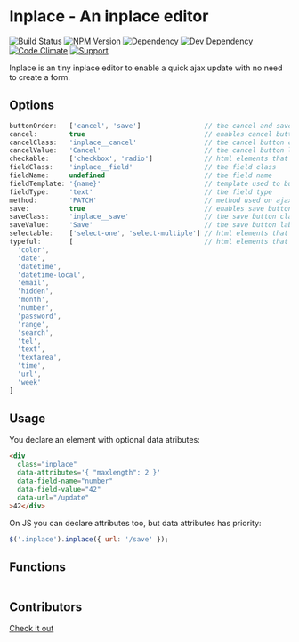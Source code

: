 # Inplace - An inplace editor

[![Build Status](https://img.shields.io/travis/wbotelhos/inplace/master.svg)](https://travis-ci.org/wbotelhos/inplace)
[![NPM Version](https://badge.fury.io/js/inplace.svg)](https://badge.fury.io/js/inplace)
[![Dependency](https://david-dm.org/wbotelhos/inplace.svg)](https://david-dm.org/wbotelhos/inplace)
[![Dev Dependency](https://david-dm.org/wbotelhos/inplace/dev-status.svg)](https://david-dm.org/wbotelhos/inplace#info=devDependencies)
[![Code Climate](https://codeclimate.com/github/wbotelhos/inplace.png)](https://codeclimate.com/github/wbotelhos/inplace)
[![Support](https://img.shields.io/badge/donate-%3C3-brightgreen.svg)](https://liberapay.com/wbotelhos)

Inplace is an tiny inplace editor to enable a quick ajax update with no need to create a form.

## Options

```js
buttonOrder:   ['cancel', 'save']                // the cancel and save order button on screen
cancel:        true                              // enables cancel button creation
cancelClass:   'inplace__cancel'                 // the cancel button class
cancelValue:   'Cancel'                          // the cancel button label
checkable:     ['checkbox', 'radio']             // html elements that will listen check change
fieldClass:    'inplace__field'                  // the field class
fieldName:     undefined                         // the field name
fieldTemplate: '{name}'                          // template used to build custom names format
fieldType:     'text'                            // the field type
method:        'PATCH'                           // method used on ajax request
save:          true                              // enables save button creation
saveClass:     'inplace__save'                   // the save button class
saveValue:     'Save'                            // the save button label
selectable:    ['select-one', 'select-multiple'] // html elements that will listen select change
typeful:       [                                 // html elements that will listen enter change
  'color',
  'date',
  'datetime',
  'datetime-local',
  'email',
  'hidden',
  'month',
  'number',
  'password',
  'range',
  'search',
  'tel',
  'text',
  'textarea',
  'time',
  'url',
  'week'
]
```

## Usage

You declare an element with optional data atributes:

```html
<div
  class="inplace"
  data-attributes='{ "maxlength": 2 }'
  data-field-name="number"
  data-field-value="42"
  data-url="/update"
>42</div>
```

On JS you can declare attributes too, but data attributes has priority:

```js
$('.inplace').inplace({ url: '/save' });
```

## Functions

```js
```

## Contributors

[Check it out](http://github.com/wbotelhos/inplace/graphs/contributors)
